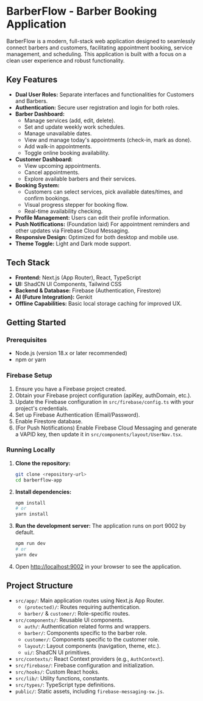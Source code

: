 # BarberFlow - Barber Booking Application

BarberFlow is a modern, full-stack web application designed to seamlessly connect barbers and customers, facilitating appointment booking, service management, and scheduling. This application is built with a focus on a clean user experience and robust functionality.

## Key Features

*   **Dual User Roles:** Separate interfaces and functionalities for Customers and Barbers.
*   **Authentication:** Secure user registration and login for both roles.
*   **Barber Dashboard:**
    *   Manage services (add, edit, delete).
    *   Set and update weekly work schedules.
    *   Manage unavailable dates.
    *   View and manage today's appointments (check-in, mark as done).
    *   Add walk-in appointments.
    *   Toggle online booking availability.
*   **Customer Dashboard:**
    *   View upcoming appointments.
    *   Cancel appointments.
    *   Explore available barbers and their services.
*   **Booking System:**
    *   Customers can select services, pick available dates/times, and confirm bookings.
    *   Visual progress stepper for booking flow.
    *   Real-time availability checking.
*   **Profile Management:** Users can edit their profile information.
*   **Push Notifications:** (Foundation laid) For appointment reminders and other updates via Firebase Cloud Messaging.
*   **Responsive Design:** Optimized for both desktop and mobile use.
*   **Theme Toggle:** Light and Dark mode support.

## Tech Stack

*   **Frontend:** Next.js (App Router), React, TypeScript
*   **UI:** ShadCN UI Components, Tailwind CSS
*   **Backend & Database:** Firebase (Authentication, Firestore)
*   **AI (Future Integration):** Genkit
*   **Offline Capabilities:** Basic local storage caching for improved UX.

## Getting Started

### Prerequisites

*   Node.js (version 18.x or later recommended)
*   npm or yarn

### Firebase Setup

1.  Ensure you have a Firebase project created.
2.  Obtain your Firebase project configuration (apiKey, authDomain, etc.).
3.  Update the Firebase configuration in `src/firebase/config.ts` with your project's credentials.
4.  Set up Firebase Authentication (Email/Password).
5.  Enable Firestore database.
6.  (For Push Notifications) Enable Firebase Cloud Messaging and generate a VAPID key, then update it in `src/components/layout/UserNav.tsx`.

### Running Locally

1.  **Clone the repository:**
    ```bash
    git clone <repository-url>
    cd barberflow-app 
    ```
2.  **Install dependencies:**
    ```bash
    npm install
    # or
    yarn install
    ```
3.  **Run the development server:**
    The application runs on port 9002 by default.
    ```bash
    npm run dev
    # or
    yarn dev
    ```
4.  Open [http://localhost:9002](http://localhost:9002) in your browser to see the application.

## Project Structure

*   `src/app/`: Main application routes using Next.js App Router.
    *   `(protected)/`: Routes requiring authentication.
    *   `barber/` & `customer/`: Role-specific routes.
*   `src/components/`: Reusable UI components.
    *   `auth/`: Authentication related forms and wrappers.
    *   `barber/`: Components specific to the barber role.
    *   `customer/`: Components specific to the customer role.
    *   `layout/`: Layout components (navigation, theme, etc.).
    *   `ui/`: ShadCN UI primitives.
*   `src/contexts/`: React Context providers (e.g., `AuthContext`).
*   `src/firebase/`: Firebase configuration and initialization.
*   `src/hooks/`: Custom React hooks.
*   `src/lib/`: Utility functions, constants.
*   `src/types/`: TypeScript type definitions.
*   `public/`: Static assets, including `firebase-messaging-sw.js`.

<!-- This README provides a comprehensive overview of the BarberFlow application. -->
<!-- It details features, tech stack, setup instructions, and project structure. -->
<!-- It is intended for developers and anyone looking to understand or contribute to the project. -->
